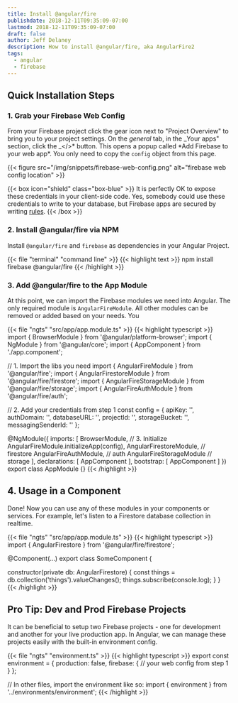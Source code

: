 ```yaml
---
title: Install @angular/fire
publishdate: 2018-12-11T09:35:09-07:00
lastmod: 2018-12-11T09:35:09-07:00
draft: false
author: Jeff Delaney
description: How to install @angular/fire, aka AngularFire2
tags:
  - angular
  - firebase
---
```


## Quick Installation Steps

### 1. Grab your Firebase Web Config

From your Firebase project click the gear icon next to "Project Overview" to
bring you to your project settings. On the _general_ tab, in the _Your apps"
section, click the _</>* button. This opens a popup called *Add Firebase to your
web app\*. You only need to copy the `config` object from this page.

{{< figure src="/img/snippets/firebase-web-config.png" alt="firebase web config location" >}}

{{< box icon="shield" class="box-blue" >}} It is perfectly OK to expose these
credentials in your client-side code. Yes, somebody could use these credentials
to write to your database, but Firebase apps are secured by writing
[rules](/snippets/firestore-rules-recipes/). {{< /box >}}

### 2. Install @angular/fire via NPM

Install `@angular/fire` and `firebase` as dependencies in your Angular Project.

{{< file "terminal" "command line" >}} {{< highlight text >}} npm install
firebase @angular/fire {{< /highlight >}}

### 3. Add @angular/fire to the App Module

At this point, we can import the Firebase modules we need into Angular. The only
required module is `AngularFireModule`. All other modules can be removed or
added based on your needs. You

{{< file "ngts" "src/app/app.module.ts" >}} {{< highlight typescript >}} import
{ BrowserModule } from '@angular/platform-browser'; import { NgModule } from
'@angular/core'; import { AppComponent } from './app.component';

// 1. Import the libs you need import { AngularFireModule } from
'@angular/fire'; import { AngularFirestoreModule } from
'@angular/fire/firestore'; import { AngularFireStorageModule } from
'@angular/fire/storage'; import { AngularFireAuthModule } from
'@angular/fire/auth';

// 2. Add your credentials from step 1 const config = { apiKey: '<your-key>',
authDomain: '<your-project-authdomain>', databaseURL: '<your-database-URL>',
projectId: '<your-project-id>', storageBucket: '<your-storage-bucket>',
messagingSenderId: '<your-messaging-sender-id>' };

@NgModule({ imports: [ BrowserModule, // 3. Initialize
AngularFireModule.initializeApp(config), AngularFirestoreModule, // firestore
AngularFireAuthModule, // auth AngularFireStorageModule // storage ],
declarations: [ AppComponent ], bootstrap: [ AppComponent ] }) export class
AppModule {} {{< /highlight >}}

## 4. Usage in a Component

Done! Now you can use any of these modules in your components or services. For
example, let's listen to a Firestore database collection in realtime.

{{< file "ngts" "src/app/app.module.ts" >}} {{< highlight typescript >}} import
{ AngularFirestore } from '@angular/fire/firestore';

@Component(...) export class SomeComponent {

constructor(private db: AngularFirestore) { const things =
db.collection('things').valueChanges(); things.subscribe(console.log); } }
{{< /highlight >}}

## Pro Tip: Dev and Prod Firebase Projects

It can be beneficial to setup two Firebase projects - one for development and
another for your live production app. In Angular, we can manage these projects
easily with the built-in environment config.

{{< file "ngts" "environment.ts" >}} {{< highlight typescript >}} export const
environment = { production: false, firebase: { // your web config from step 1 }
};

// In other files, import the environment like so: import { environment } from
'../environments/environment'; {{< /highlight >}}
